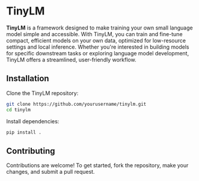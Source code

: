 # TinyLM

**TinyLM** is a framework designed to make training your own small language model simple and accessible. With TinyLM, you can train and fine-tune compact, efficient models on your own data, optimized for low-resource settings and local inference. Whether you're interested in building models for specific downstream tasks or exploring language model development, TinyLM offers a streamlined, user-friendly workflow.

## Installation

Clone the TinyLM repository:

```bash
git clone https://github.com/yourusername/tinylm.git
cd tinylm
```

Install dependencies:

```bash
pip install .
```

## Contributing

Contributions are welcome! To get started, fork the repository, make your changes, and submit a pull request.
